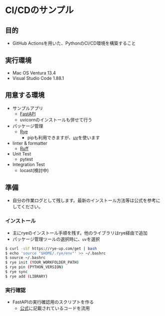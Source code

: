 # CI/CDのサンプル
## 目的
- GitHub Actionsを用いた、PythonのCI/CD環境を構築すること

## 実行環境

- Mac OS Ventura 13.4
- Visual Studio Code 1.88.1

## 用意する環境
- サンプルアプリ
    - [FastAPI](https://fastapi.tiangolo.com/ja/)
    - uvicornのインストールも併せて行う
- パッケージ管理
    - [Rye](https://rye-up.com/)
        - pipも利用できますが、[uv](https://github.com/astral-sh/uv)を使います
- linter & formatter
    - [Ruff](https://docs.astral.sh/ruff/)
- Unit Test
    - pytest
- Integration Test
    - locast(検討中)

## 準備
- 自分の作業ログとして残します。最新のインストール方法等は公式を参考にしてください。

### インストール

- 主にryeのインストール手順を残す。他のライブラリはrye経由で追加
- パッケージ管理ツールの選択時に、`uv`を選択
```bash
$ curl -sSf https://rye-up.com/get | bash
$ echo 'source "$HOME/.rye/env"' >> ~/.bashrc
$ source ~/.bashrc
$ rye init (YOUR_WORKFOLDER_PATH)
$ rye pin (PYTHON_VERSION)
$ rye sync
$ rye add (LIBRARY)
```

### 実行確認

- FastAPIの実行確認用のスクリプトを作る
    - [公式](https://fastapi.tiangolo.com/ja/#_4)に記載されているコードを流用




